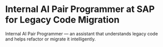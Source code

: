 # Internal AI Pair Programmer at SAP for Legacy Code Migration

Internal AI Pair Programmer — an assistant that understands legacy code and helps refactor or migrate it intelligently.
